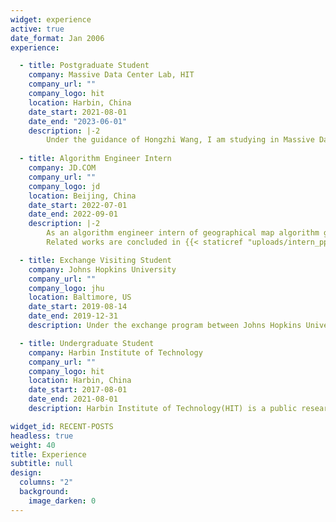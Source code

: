 ```yaml
---
widget: experience
active: true
date_format: Jan 2006
experience:

  - title: Postgraduate Student
    company: Massive Data Center Lab, HIT
    company_url: ""
    company_logo: hit
    location: Harbin, China
    date_start: 2021-08-01
    date_end: "2023-06-01"
    description: |-2
        Under the guidance of Hongzhi Wang, I am studying in Massive Data Center Lab, HIT, mainly focusing on few-shot learning and meta-learning algorithm innovation and application with database problems (AI4DB).
  
  - title: Algorithm Engineer Intern
    company: JD.COM
    company_url: ""
    company_logo: jd
    location: Beijing, China
    date_start: 2022-07-01
    date_end: 2022-09-01
    description: |-2
        As an algorithm engineer intern of geographical map algorithm group, logistics department, JD.COM. I mainly focus on solving Delivery Block Division problem, one of combinatorial optimization assignment problems with geographical constraints. Get praised as the best intern by department leader & mentor (oral:).
        Related works are concluded in {{< staticref "uploads/intern_ppt.pdf" "newtab" >}}Slides{{< /staticref >}}. 

  - title: Exchange Visiting Student
    company: Johns Hopkins University
    company_url: ""
    company_logo: jhu
    location: Baltimore, US
    date_start: 2019-08-14
    date_end: 2019-12-31
    description: Under the exchange program between Johns Hopkins University and Harbin Institute of Technology (Honor School). The program covers the 2019 fall semester.

  - title: Undergraduate Student
    company: Harbin Institute of Technology
    company_url: ""
    company_logo: hit
    location: Harbin, China
    date_start: 2017-08-01
    date_end: 2021-08-01
    description: Harbin Institute of Technology(HIT) is a public research university and a member of China's elite C9 League. HIT is a Chinese Ministry of Education Class A Double First Class University. I graduated from the Honors School & faculty of computing.

widget_id: RECENT-POSTS
headless: true
weight: 40
title: Experience
subtitle: null
design:
  columns: "2"
  background:
    image_darken: 0
---
```

